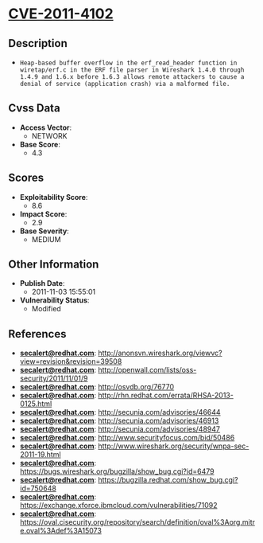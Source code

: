 
# [CVE-2011-4102](https://cve.mitre.org/cgi-bin/cvename.cgi?name=CVE-2011-4102)

## Description

- `Heap-based buffer overflow in the erf_read_header function in wiretap/erf.c in the ERF file parser in Wireshark 1.4.0 through 1.4.9 and 1.6.x before 1.6.3 allows remote attackers to cause a denial of service (application crash) via a malformed file.`

## Cvss Data

- **Access Vector**:
  - NETWORK
- **Base Score**:
  - 4.3

## Scores

- **Exploitability Score**:
  - 8.6
- **Impact Score**:
  - 2.9
- **Base Severity**:
  - MEDIUM

## Other Information

- **Publish Date**:
  - 2011-11-03 15:55:01
- **Vulnerability Status**:
  - Modified

## References

- **secalert@redhat.com**: http://anonsvn.wireshark.org/viewvc?view=revision&revision=39508
- **secalert@redhat.com**: http://openwall.com/lists/oss-security/2011/11/01/9
- **secalert@redhat.com**: http://osvdb.org/76770
- **secalert@redhat.com**: http://rhn.redhat.com/errata/RHSA-2013-0125.html
- **secalert@redhat.com**: http://secunia.com/advisories/46644
- **secalert@redhat.com**: http://secunia.com/advisories/46913
- **secalert@redhat.com**: http://secunia.com/advisories/48947
- **secalert@redhat.com**: http://www.securityfocus.com/bid/50486
- **secalert@redhat.com**: http://www.wireshark.org/security/wnpa-sec-2011-19.html
- **secalert@redhat.com**: https://bugs.wireshark.org/bugzilla/show_bug.cgi?id=6479
- **secalert@redhat.com**: https://bugzilla.redhat.com/show_bug.cgi?id=750648
- **secalert@redhat.com**: https://exchange.xforce.ibmcloud.com/vulnerabilities/71092
- **secalert@redhat.com**: https://oval.cisecurity.org/repository/search/definition/oval%3Aorg.mitre.oval%3Adef%3A15073
